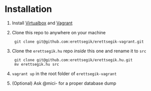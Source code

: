 # Installation

1. Install [Virtualbox](https://www.virtualbox.org/) and [Vagrant](https://www.vagrantup.com/)
2. Clone this repo to anywhere on your machine

        git clone git@github.com:erettsegik/erettsegik-vagrant.git
3. Clone the `erettsegik.hu` repo *inside* this one and rename it to `src`

        git clone git@github.com:erettsegik/erettsegik.hu.git
        mv erettsegik.hu src
4. `vagrant up` in the root folder of `erettsegik-vagrant`
5. (Optional) Ask @mici- for a proper database dump
